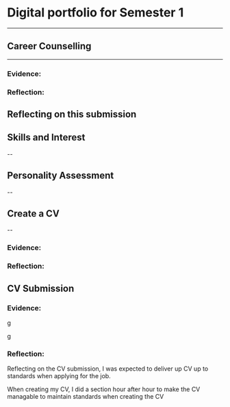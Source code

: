 # Digital portfolio for Semester 1
------
## Career Counselling
---
### Evidence:
### Reflection:
Reflecting on this submission
------
## Skills and Interest
--
## Personality Assessment
--
## Create a CV
--
### Evidence:
### Reflection:
## CV Submission
### Evidence:
g

g
### Reflection: 
Reflecting on the CV submission, I was expected to deliver up CV up to standards when applying for the job. 

When creating my CV, I did a section hour after hour to make the CV managable to maintain standards when creating the CV
